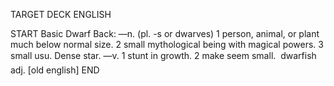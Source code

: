TARGET DECK
ENGLISH

START
Basic
Dwarf
Back: —n. (pl. -s or dwarves) 1 person, animal, or plant much below normal size. 2 small mythological being with magical powers. 3 small usu. Dense star. —v. 1 stunt in growth. 2 make seem small.  dwarfish adj. [old english]
END
